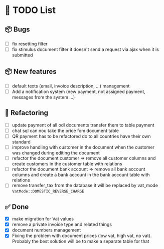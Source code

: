 # 🧠 TODO List

## 📦 Bugs

- [ ] fix resetting filter
- [ ] fix stimulus document filter it doesn't send a request via ajax when it is submitted

## 📦 New features

- [ ] default texts (email, invoice description, ...) management
- [ ] Add a notification system (new payment, not assigned payment, messages from the system ...)

## 🔧 Refactoring

- [ ] update payment of all odl documents transfer them to table payment
- [ ] chat sql can nou take the price fom document table
- [ ] QR payment has to be refactored do to all countries have their own standard
- [ ] improve handling with customer in the document when the customer was changed during editing the document
- [ ] refactor the document customer ⇒ remove all customer columns and create customers in the customer table with
  relations
- [ ] refactor the document bank account ⇒ remove all bank account columns and create a bank account in the bank account
  table with relations
- [ ] remove transfer_tax from the database it will be replaced by vat_mode ``VatMode::DOMESTIC_REVERSE_CHARGE``

## ✅ Done

- [x] make migration for Vat values
- [x] remove a private invoice type and related things
- [x] document numbers management
- [x] Fixing the problem with document prices (low vat, high vat, no vat). Probably the best solution will be to make a
  separate table for that